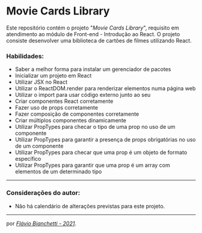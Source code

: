 # Movie Cards Library

Este repositório contém o projeto "_Movie Cards Library_", requisito em atendimento ao módulo de Front-end - Introdução ao React. O projeto consiste desenvolver uma biblioteca de cartões de filmes utilizando React.

### Habilidades:
 - Saber a melhor forma para instalar um gerenciador de pacotes
 - Inicializar um projeto em React
 - Utilizar JSX no React
 - Utilizar o ReactDOM.render para renderizar elementos numa página web
 - Utilizar o import para usar código externo junto ao seu
 - Criar componentes React corretamente
 - Fazer uso de props corretamente
 - Fazer composição de componentes corretamente
 - Criar múltiplos componentes dinamicamente
 - Utilizar PropTypes para checar o tipo de uma prop no uso de um componente
 - Utilizar PropTypes para garantir a presença de props obrigatórias no uso de um componente
 - Utilizar PropTypes para checar que uma prop é um objeto de formato específico
 - Utilizar PropTypes para garantir que uma prop é um array com elementos de um determinado tipo
<!-- --- -->
<!-- ### Foram utilizados na construção desta página:

<section>
  <a
    href="https://developer.mozilla.org/en-US/docs/Web/HTML"
    target="_blank">
    <img
      align="center"
      height="30"
      src="https://img.shields.io/badge/HTML5-E34F26?style=for-the-badge&logo=html5&logoColor=white"
    />
  </a>
  <a
    href="https://developer.mozilla.org/en-US/docs/Web/CSS"
    target="_blank">
    <img
      align="center"
      height="30"
      src="https://img.shields.io/badge/CSS-239120?&style=for-the-badge&logo=css3&logoColor=white"
    />
  </a>
</section>

---
### Página do projeto - Trybe

Você pode encontrar o GitHub original do projeto _[aqui]()_. -->

---
### Considerações do autor:

- Não há calendário de alterações previstas para este projeto.

<!-- Você pode ver o resultado deste projeto _[aqui]()_. -->

---

por _[Flávio Bianchetti - 2021](https://www.linkedin.com/in/flaviobianchetti/)_.